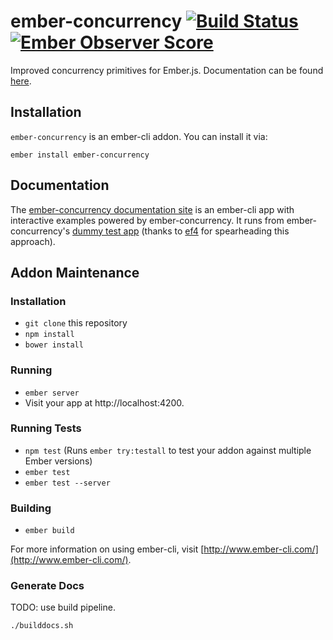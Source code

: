 # ember-concurrency [![Build Status](https://travis-ci.org/machty/ember-concurrency.svg?branch=master)](https://travis-ci.org/machty/ember-concurrency)[![Ember Observer Score](http://emberobserver.com/badges/ember-concurrency.svg)](http://emberobserver.com/addons/ember-concurrency)

Improved concurrency primitives for Ember.js. Documentation can be
found [here](http://ember-concurrency.com).

## Installation

`ember-concurrency` is an ember-cli addon. You can install it via:

    ember install ember-concurrency

## Documentation

The [ember-concurrency documentation site](http://ember-concurrency.com) is an ember-cli app
with interactive examples powered by ember-concurrency. It runs from
ember-concurrency's [dummy test app](https://github.com/machty/ember-concurrency/tree/master/tests/dummy/app)
(thanks to [ef4](https://github.com/ef4) for spearheading this
approach).

## Addon Maintenance

### Installation

* `git clone` this repository
* `npm install`
* `bower install`

### Running

* `ember server`
* Visit your app at http://localhost:4200.

### Running Tests

* `npm test` (Runs `ember try:testall` to test your addon against multiple Ember versions)
* `ember test`
* `ember test --server`

### Building

* `ember build`

For more information on using ember-cli, visit [http://www.ember-cli.com/](http://www.ember-cli.com/).

### Generate Docs

TODO: use build pipeline.

    ./builddocs.sh

